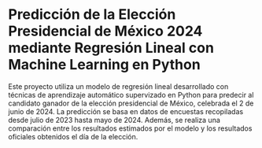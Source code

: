 <h1>Predicción de la Elección Presidencial de México 2024 mediante Regresión Lineal con Machine Learning en Python</h1>
<p>Este proyecto utiliza un modelo de regresión lineal desarrollado con técnicas de aprendizaje automático supervizado en Python para predecir al candidato ganador de la elección 
  presidencial de México, celebrada el 2 de junio de 2024. La predicción se basa en datos de encuestas recopiladas desde julio de 2023 hasta mayo de 2024. Además, se realiza una 
  comparación entre los resultados estimados por el modelo y los resultados oficiales obtenidos el día de la elección.</p>
